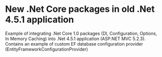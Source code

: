 # New .Net Core packages in old .Net 4.5.1 application
Example of integrating .Net Core 1.0 packages (DI, Configuration, Options, In Memory Caching) into .Net 4.5.1 application (ASP.NET MVC 5.2.3).
Contains an example of custom EF database configuration provider (EntityFrameworkConfigurationProvider)
